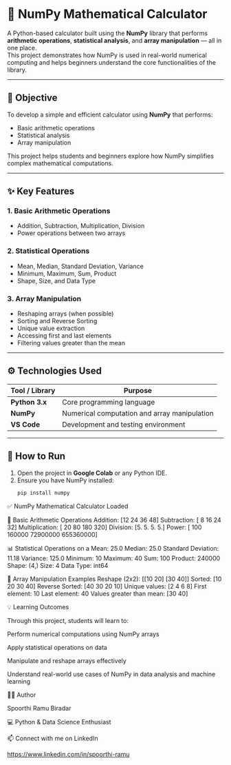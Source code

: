 # 🧮 NumPy Mathematical Calculator

A Python-based calculator built using the **NumPy** library that performs **arithmetic operations**, **statistical analysis**, and **array manipulation** — all in one place.  
This project demonstrates how NumPy is used in real-world numerical computing and helps beginners understand the core functionalities of the library.

---

## 🧠 Objective

To develop a simple and efficient calculator using **NumPy** that performs:

- Basic arithmetic operations  
- Statistical analysis  
- Array manipulation  

This project helps students and beginners explore how NumPy simplifies complex mathematical computations.

---

## ✨ Key Features

### 1. Basic Arithmetic Operations
- Addition, Subtraction, Multiplication, Division  
- Power operations between two arrays  

### 2. Statistical Operations
- Mean, Median, Standard Deviation, Variance  
- Minimum, Maximum, Sum, Product  
- Shape, Size, and Data Type  

### 3. Array Manipulation
- Reshaping arrays (when possible)  
- Sorting and Reverse Sorting  
- Unique value extraction  
- Accessing first and last elements  
- Filtering values greater than the mean  

---

## ⚙️ Technologies Used

| Tool / Library | Purpose |
|----------------|----------|
| **Python 3.x** | Core programming language |
| **NumPy** | Numerical computation and array manipulation |
| **VS Code** | Development and testing environment |

---

## 🚀 How to Run

1. Open the project in **Google Colab** or any Python IDE.  
2. Ensure you have NumPy installed:
   ```bash
   pip install numpy

✅ NumPy Mathematical Calculator Loaded

🧮 Basic Arithmetic Operations
Addition: [12 24 36 48]
Subtraction: [ 8 16 24 32]
Multiplication: [ 20  80 180 320]
Division: [5. 5. 5. 5.]
Power: [   100  160000 72900000 655360000]

📊 Statistical Operations on a
Mean: 25.0
Median: 25.0
Standard Deviation: 11.18
Variance: 125.0
Minimum: 10
Maximum: 40
Sum: 100
Product: 240000
Shape: (4,)
Size: 4
Data Type: int64

🧩 Array Manipulation Examples
Reshape (2x2):
 [[10 20]
 [30 40]]
Sorted: [10 20 30 40]
Reverse Sorted: [40 30 20 10]
Unique values: [2 4 6 8]
First element: 10
Last element: 40
Values greater than mean: [30 40]

💡 Learning Outcomes

Through this project, students will learn to:

Perform numerical computations using NumPy arrays

Apply statistical operations on data

Manipulate and reshape arrays effectively

Understand real-world use cases of NumPy in data analysis and machine learning

🧑‍💻 Author

Spoorthi Ramu Biradar

 💻 Python & Data Science Enthusiast

📫 Connect with me on LinkedIn


https://www.linkedin.com/in/spoorthi-ramu
